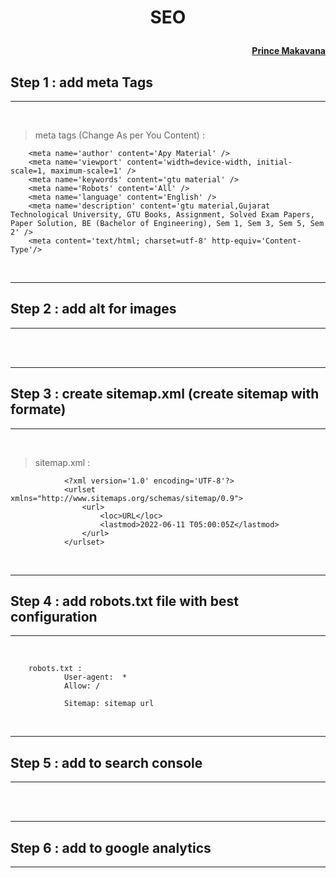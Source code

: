 # **<p align="center">SEO</p>** <h4 align="right">[Prince Makavana](https://nodesource.com/products/nsolid)</h4>




## Step 1 : add meta Tags

---
<br /> 

>  meta tags (Change As per You Content) :<br />

        <meta name='author' content='Apy Material' />
        <meta name='viewport' content='width=device-width, initial-scale=1, maximum-scale=1' />
        <meta name='keywords' content='gtu material' />
        <meta name='Robots' content='All' />
        <meta name='language' content='English' />
        <meta name='description' content='gtu material,Gujarat Technological University, GTU Books, Assignment, Solved Exam Papers, Paper Solution, BE (Bachelor of Engineering), Sem 1, Sem 3, Sem 5, Sem 2' />
        <meta content='text/html; charset=utf-8' http-equiv='Content-Type'/>




<br />

---

## Step 2 : add alt for images

---
<br />


<br />

---

## Step 3 : create sitemap.xml (create sitemap with formate)

---
<br />


> sitemap.xml :

                <?xml version='1.0' encoding='UTF-8'?>
                <urlset xmlns="http://www.sitemaps.org/schemas/sitemap/0.9">
                    <url>
                        <loc>URL</loc>
                        <lastmod>2022-06-11 T05:00:05Z</lastmod>
                    </url>
                </urlset>



<br />

---

## Step 4 : add robots.txt file with best configuration

---
<br />


        robots.txt : 
                User-agent:  *
                Allow: /

                Sitemap: sitemap url


<br />

---

## Step 5 : add to search console 

---
<br />

<br />

---

## Step 6 : add to google analytics

---
<br />


